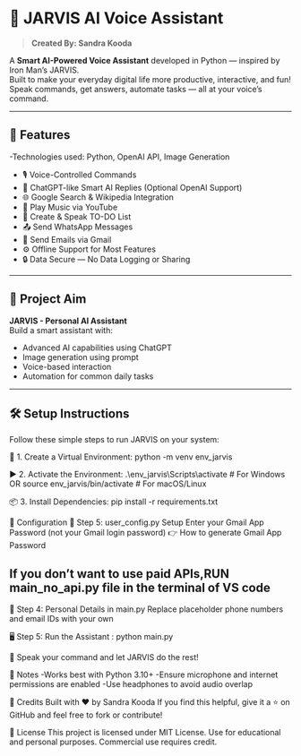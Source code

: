 # 🤖 JARVIS AI Voice Assistant

> **Created By: Sandra Kooda**

A **Smart AI-Powered Voice Assistant** developed in Python — inspired by Iron Man’s JARVIS.  
Built to make your everyday digital life more productive, interactive, and fun! Speak commands, get answers, automate tasks — all at your voice’s command.

---

## 🚀 Features
-Technologies used: Python, OpenAI API, Image Generation
- 🎙️ Voice-Controlled Commands
- 🧠 ChatGPT-like Smart AI Replies (Optional OpenAI Support)
- 🌐 Google Search & Wikipedia Integration
- 🎵 Play Music via YouTube
- 📅 Create & Speak TO-DO List
- 📤 Send WhatsApp Messages
- 📧 Send Emails via Gmail
- ⚙️ Offline Support for Most Features
- 🔒 Data Secure — No Data Logging or Sharing

---

## 🎯 Project Aim

**JARVIS - Personal AI Assistant**  
Build a smart assistant with:

- Advanced AI capabilities using ChatGPT
- Image generation using prompt
- Voice-based interaction
- Automation for common daily tasks

---

## 🛠️ Setup Instructions

Follow these simple steps to run JARVIS on your system:

🧪 1. Create a Virtual Environment: python -m venv env_jarvis

▶️ 2. Activate the Environment: .\env_jarvis\Scripts\activate   # For Windows  OR  source env_jarvis/bin/activate  # For macOS/Linux

📦 3. Install Dependencies: pip install -r requirements.txt

🔐 Configuration
🧾 Step 5: user_config.py Setup
Enter your Gmail App Password (not your Gmail login password)
👉 How to generate Gmail App Password

## If you don’t want to use paid APIs,RUN main_no_api.py file in the terminal of VS code

📧 Step 4: Personal Details in main.py
Replace placeholder phone numbers and email IDs with your own

🖥️ Step 5: Run the Assistant : python main.py

🎉 Speak your command and let JARVIS do the rest!

📌 Notes
-Works best with Python 3.10+
-Ensure microphone and internet permissions are enabled
-Use headphones to avoid audio overlap


🙌 Credits
Built with ❤️ by Sandra Kooda
If you find this helpful, give it a ⭐ on GitHub and feel free to fork or contribute!

📜 License
This project is licensed under MIT License.
Use for educational and personal purposes. Commercial use requires credit.
